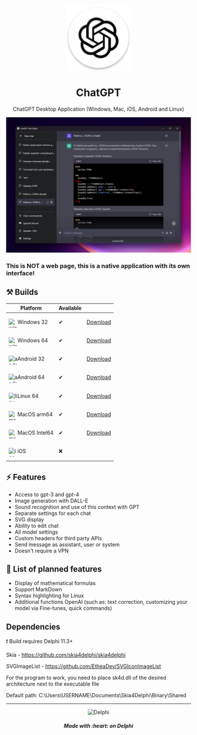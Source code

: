 <p align="center">
  <img width="180" src="Res/chatgptfmx/154.png" alt="ChatGPT">
  <h1 align="center">ChatGPT</h1>
  <p align="center">ChatGPT Desktop Application (Windows, Mac, iOS, Android and Linux)</p>
</p>

![Preview](https://github.com/HemulGM/ChatGPT/blob/main/preview.png?raw=true)

### This is NOT a web page, this is a native application with its own interface!

## ⚒️ Builds

|Platform|Available||
|--------|---------|--|
|<p><img width="24" height="24" align="left" src="https://img.icons8.com/nolan/64/windows-10.png" alt="windows"> Windows 32 </p>|✔|[Download](https://github.com/HemulGM/ChatGPT/releases/latest)|
|<p><img width="24" height="24" align="left" src="https://img.icons8.com/nolan/64/windows-10.png" alt="windows"> Windows 64 </p>|✔|[Download](https://github.com/HemulGM/ChatGPT/releases/latest)|
|<p><img width="24" height="24" align="left" src="https://img.icons8.com/nolan/64/android-os.png" alt="android"> Android 32 </p>|✔|[Download](https://github.com/HemulGM/ChatGPT/releases/latest)|
|<p><img width="24" height="24" align="left" src="https://img.icons8.com/nolan/64/android-os.png" alt="android"> Android 64 </p>|✔|[Download](https://github.com/HemulGM/ChatGPT/releases/latest)|
|<p><img width="24" height="24" align="left" src="https://img.icons8.com/nolan/64/1A6DFF/C822FF/linux--v2.png" alt="linux"> Linux 64 </p>|✔|[Download](https://github.com/HemulGM/ChatGPT/releases/latest)|
|<p><img width="24" height="24" align="left" src="https://img.icons8.com/nolan/64/mac-logo.png" alt="mac"> MacOS arm64 </p>|✔|[Download](https://github.com/HemulGM/ChatGPT/releases/latest)|
|<p><img width="24" height="24" align="left" src="https://img.icons8.com/nolan/64/mac-logo.png" alt="mac"> MacOS Intel64 </p>|✔|[Download](https://github.com/HemulGM/ChatGPT/releases/latest)|
|<p><img width="24" height="24" align="left" src="https://img.icons8.com/nolan/64/ios-logo.png" alt="ios"> iOS </p>|❌| |

## ⚡ Features
- Access to gpt-3 and gpt-4
- Image generation with DALL-E
- Sound recognition and use of this context with GPT
- Separate settings for each chat
- SVG display
- Ability to edit chat
- All model settings
- Custom headers for third party APIs
- Send message as assistant, user or system
- Doesn't require a VPN

## 🙌 List of planned features
- Display of mathematical formulas
- Support MarkDown
- Syntax highlighting for Linux
- Additional functions OpenAI (such as: text correction, customizing your model via Fine-tunes, quick commands)

## Dependencies

❗ Build requires Delphi 11.3+

Skia - https://github.com/skia4delphi/skia4delphi

SVGImageList - https://github.com/EtheaDev/SVGIconImageList


For the program to work, you need to place sk4d.dll of the desired architecture next to the executable file

Default path: C:\Users\USERNAME\Documents\Skia4Delphi\Binary\Shared

<hr>
<p align="center">
<img src="https://dtffvb2501i0o.cloudfront.net/images/logos/delphi-logo-128.webp" alt="Delphi">
</p>
<h5 align="center">
Made with :heart: on Delphi
</h5>
